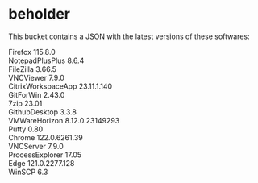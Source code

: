 # beholder
This bucket contains a JSON with the latest versions of these softwares:

Firefox            115.8.0          
NotepadPlusPlus    8.6.4            
FileZilla          3.66.5           
VNCViewer          7.9.0            
CitrixWorkspaceApp 23.11.1.140      
GitForWin          2.43.0           
7zip               23.01            
GithubDesktop      3.3.8            
VMWareHorizon      8.12.0.23149293  
Putty              0.80             
Chrome             122.0.6261.39    
VNCServer          7.9.0            
ProcessExplorer    17.05            
Edge               121.0.2277.128   
WinSCP             6.3              



